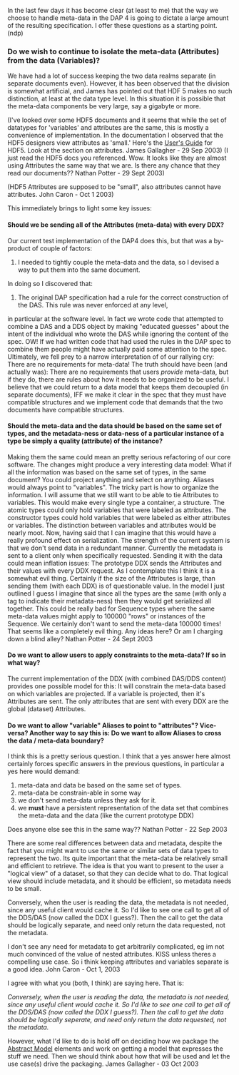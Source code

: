 In the last few days it has become clear (at least to me) that the way
we choose to handle meta-data in the DAP 4 is going to dictate a large
amount of the resulting specification. I offer these questions as a
starting point. (ndp)

### Do we wish to continue to isolate the meta-data (Attributes) from the data (Variables)?

We have had a lot of success keeping the two data realms separate (in
separate documents even). However, it has been observed that the
division is somewhat artificial, and James has pointed out that HDF 5
makes no such distinction, at least at the data type level. In this
situation it is possible that the meta-data components be very large,
say a gigabyte or more.

(I've looked over some HDF5 documents and it seems that while the set of
datatypes for 'variables' and attributes are the same, this is mostly a
convenience of implementation. In the documentation I observed that the
HDF5 designers view attributes as 'small.' Here's the [User's
Guide](http://hdf.ncsa.uiuc.edu/HDF5/doc/UG/) for HDF5. Look at the
section on attributes. James Gallagher - 29 Sep 2003)
(I just read the HDF5 docs you referenced. Wow. It looks like they are
almost using Attributes the same way that we are. Is there any chance
that they read our documents?? Nathan Potter - 29 Sept 2003)

(HDF5 Attributes are supposed to be "small", also attributes cannot have
attributes. John Caron - Oct 1 2003)

This immediately brings to light some key issues:

#### Should we be sending all of the Attributes (meta-data) with every DDX?

Our current test implementation of the DAP4 does this, but that was a
by-product of couple of factors:

1.  I needed to tightly couple the meta-data and the data, so I devised
    a way to put them into the same document.

In doing so I discovered that:

1.  The original DAP specification had a rule for the correct
    construction of the DAS. This rule was never enforced at any level,

in particular at the software level. In fact we wrote code that
attempted to combine a DAS and a DDS object by making "educated guesses"
about the intent of the individual who wrote the DAS while ignoring the
content of the spec. OW! If we had written code that had used the rules
in the DAP spec to combine them people might have actually paid some
attention to the spec. Ultimately, we fell prey to a narrow
interpretation of of our rallying cry: There are no requirements for
meta-data! The truth should have been (and actually was): There are no
requirements that users *provide* meta-data, but if they do, there are
rules about how it needs to be organized to be useful.
I believe that we could return to a data model that keeps them decoupled
(in separate documents), IFF we make it clear in the spec that they must
have compatible structures and we implement code that demands that the
two documents have compatible structures.

#### Should the meta-data and the data should be based on the same set of types, and the metadata-ness or data-ness of a particular instance of a type be simply a quality (attribute) of the instance?

Making them the same could mean an pretty serious refactoring of our
core software. The changes might produce a very interesting data model:
What if all the information was based on the same set of types, in the
same document? You could project anything and select on anything.
Aliases would always point to "variables". The tricky part is how to
organize the information. I will assume that we still want to be able to
tie Attributes to variables. This would make every single type a
container, a structure. The atomic types could only hold variables that
were labeled as attributes. The constructor types could hold variables
that were labeled as either attributes or variables. The distinction
between variables and attributes would be nearly moot. Now, having said
that I can imagine that this would have a really profound effect on
serialization. The strength of the current system is that we don't send
data in a redundant manner. Currently the metadata is sent to a client
only when specifically requested. Sending it with the data could mean
inflation issues: The prototype DDX sends the Attributes and their
values with every DDX request. As I contemplate this I think it is a
somewhat evil thing. Certainly if the size of the Attributes is large,
than sending them (with each DDX) is of questionable value. In the model
I just outlined I guess I imagine that since all the types are the same
(with only a tag to indicate their metadata-ness) then they would get
serialized all together. This could be really bad for Sequence types
where the same meta-data values might apply to 100000 "rows" or
instances of the Sequence. We certainly don't want to send the meta-data
100000 times! That seems like a completely evil thing. Any ideas here?
Or am I charging down a blind alley? Nathan Potter - 24 Sept 2003

#### Do we want to allow users to apply constraints to the meta-data? If so in what way?

The current implementation of the DDX (with combined DAS/DDS content)
provides one possible model for this: It will constrain the meta-data
based on which variables are projected. If a variable is projected, then
it's Attributes are sent. The only attributes that are sent with every
DDX are the global (dataset) Attributes.

#### Do we want to allow "variable" Aliases to point to "attributes"? Vice-versa? Another way to say this is: Do we want to allow Aliases to cross the data / meta-data boundary?

I think this is a pretty serious question. I think that a yes answer
here almost certainly forces specific answers in the previous questions,
in particular a yes here would demand:

1.  meta-data and data be based on the same set of types.
2.  meta-data be constrain-able in some way
3.  we don't send meta-data unless they ask for it.
4.  we **must** have a persistent representation of the data set that
    combines the meta-data and the data (like the current prototype DDX)

Does anyone else see this in the same way?? Nathan Potter - 22 Sep 2003

There are some real differences between data and metadata, despite the
fact that you might want to use the same or similar sets of data types
to represent the two. Its quite important that the meta-data be
relatively small and efficient to retrieve. The idea is that you want to
present to the user a "logical view" of a dataset, so that they can
decide what to do. That logical view should include metadata, and it
should be efficient, so metadata needs to be small.

Conversely, when the user is reading the data, the metadata is not
needed, since any useful client would cache it. So I'd like to see one
call to get all of the DDS/DAS (now called the DDX I guess?). Then the
call to get the data should be logically separate, and need only return
the data requested, not the metadata.

I don't see any need for metadata to get arbitrarily complicated, eg im
not much convinced of the value of nested attributes. KISS unless theres
a compelling use case. So i think keeping attributes and variables
separate is a good idea. John Caron - Oct 1, 2003

I agree with what you (both, I think) are saying here. That is:

*Conversely, when the user is reading the data, the metadata is not
needed, since any useful client would cache it. So I'd like to see one
call to get all of the DDS/DAS (now called the DDX I guess?). Then the
call to get the data should be logically seperate, and need only return
the data requested, not the metadata.*

However, what I'd like to do is hold off on deciding how we package the
[Abstract Model](Abstract_Model "wikilink") elements and work on getting
a model that expresses the stuff we need. Then we should think about how
that will be used and let the use case(s) drive the packaging. James
Gallagher - 03 Oct 2003
